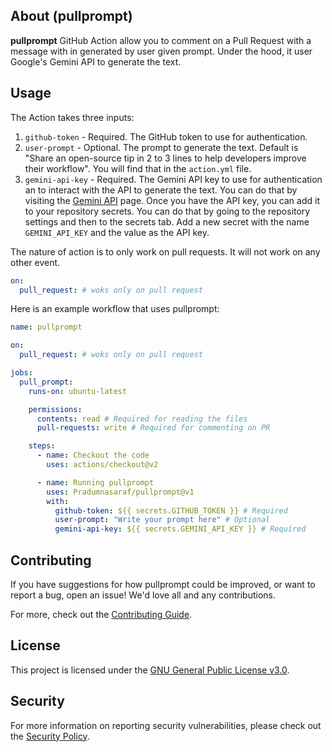 ## About (pullprompt)

**pullprompt** GitHub Action allow you to comment on a Pull Request with a message with in generated by user given prompt. Under the hood, it user Google's Gemini API to generate the text.

## Usage

The Action takes three inputs:

1. `github-token` - Required. The GitHub token to use for authentication.
2. `user-prompt` - Optional. The prompt to generate the text. Default is "Share an open-source tip in 2 to 3 lines to help developers improve their workflow". You will find that in the `action.yml` file.
3. `gemini-api-key` - Required. The Gemini API key to use for authentication an to interact with the API to generate the text. You can do that by visiting the [Gemini API](https://ai.google.dev/gemini-api/docs/api-key) page. Once you have the API key, you can add it to your repository secrets. You can do that by going to the repository settings and then to the secrets tab. Add a new secret with the name `GEMINI_API_KEY` and the value as the API key.

The nature of action is to only work on pull requests. It will not work on any other event. 

```yaml
on:
  pull_request: # woks only on pull request
```

Here is an example workflow that uses pullprompt:

```yaml
name: pullprompt

on:
  pull_request: # woks only on pull request

jobs:
  pull_prompt:
    runs-on: ubuntu-latest

    permissions:
      contents: read # Required for reading the files
      pull-requests: write # Required for commenting on PR

    steps:
      - name: Checkout the code
        uses: actions/checkout@v2

      - name: Running pullprompt
        uses: Pradumnasaraf/pullprompt@v1
        with:
          github-token: ${{ secrets.GITHUB_TOKEN }} # Required
          user-prompt: "Write your prompt here" # Optional
          gemini-api-key: ${{ secrets.GEMINI_API_KEY }} # Required
```

## Contributing

If you have suggestions for how pullprompt could be improved, or want to report a bug, open an issue! We'd love all and any contributions.

For more, check out the [Contributing Guide](CONTRIBUTING.md).

## License

This project is licensed under the [GNU General Public License v3.0](LICENSE).

## Security

For more information on reporting security vulnerabilities, please check out the [Security Policy](SECURITY.md).
